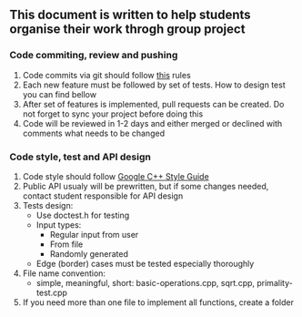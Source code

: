 ## This document is written to help students organise their work throgh group project 
### Code commiting, review and pushing
1) Code commits via git should follow [this](https://waitng-for-zhereb-respond.com/) rules
2) Each new feature must be followed by set of tests. How to design test you can find bellow
3) After set of features is implemented, pull requests can be created. 
Do not forget to sync your project before doing this 
4) Code will be reviewed in 1-2 days and either merged or declined with comments what needs to be changed

### Code style, test and API design 
1. Code style should follow  [Google C++ Style Guide](https://google.github.io/styleguide/cppguide.html)
2. Public API usualy will be prewritten, but if some changes needed, contact student responsible for API design 
3. Tests design:
    * Use doctest.h for testing 
    * Input types:
        - Regular input from user
        - From file 
        - Randomly generated
    * Edge (border) cases must be tested especially thoroughly
4. File name convention: 
    * simple, meaningful, short: basic-operations.cpp, sqrt.cpp, primality-test.cpp
5. If you need more than one file to implement all functions, create a folder
 
